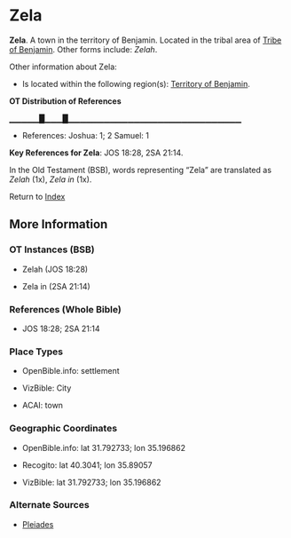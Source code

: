# Zela
**Zela**. 
A town in the territory of Benjamin. 
Located in the tribal area of [Tribe of Benjamin](../../../groups/md/acai/Benjamin.md). 
Other forms include: 
*Zelah*. 




Other information about Zela:


* Is located within the following region(s): 
[Territory of Benjamin](TerritoryOfBenjamin.md). 


**OT Distribution of References**

▁▁▁▁▁█▁▁▁█▁▁▁▁▁▁▁▁▁▁▁▁▁▁▁▁▁▁▁▁▁▁▁▁▁▁▁▁▁
* References: Joshua: 1; 2 Samuel: 1



**Key References for Zela**: 
JOS 18:28, 2SA 21:14. 


In the Old Testament (BSB), words representing “Zela” are translated as 
*Zelah* (1x), *Zela in* (1x). 




Return to [Index](00-Index.md)

## More Information

### OT Instances (BSB)

* Zelah (JOS 18:28)

* Zela in (2SA 21:14)



### References (Whole Bible)

* JOS 18:28; 2SA 21:14


### Place Types

* OpenBible.info: settlement

* VizBible: City

* ACAI: town



### Geographic Coordinates

* OpenBible.info: lat 31.792733; lon 35.196862

* Recogito: lat 40.3041; lon 35.89057

* VizBible: lat 31.792733; lon 35.196862



### Alternate Sources

* [Pleiades](http://pleiades.stoa.org/places/857382)



